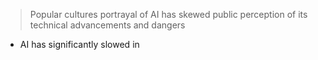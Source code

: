 > Popular cultures portrayal of AI has skewed public perception of its technical advancements and dangers

- AI has significantly slowed in 